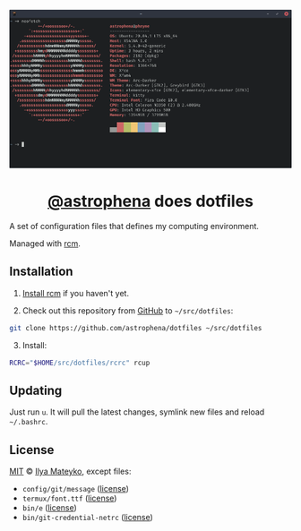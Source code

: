<div align="center">
  <br>
  <img src="docs/images/xubuntu.png" alt="Xubuntu screenshot">
  <h1><a href="https://github.com/astrophena">@astrophena</a> does dotfiles</h1>
</div>

A set of configuration files that defines my computing environment.

Managed with [rcm](https://github.com/thoughtbot/rcm).

## Installation

1. [Install rcm](https://github.com/thoughtbot/rcm#installation)
   if you haven't yet.

2. Check out this repository from [GitHub](https://github.com) to `~/src/dotfiles`:

```sh
git clone https://github.com/astrophena/dotfiles ~/src/dotfiles
```

3. Install:

```sh
RCRC="$HOME/src/dotfiles/rcrc" rcup
```

## Updating

Just run `u`. It will pull the latest changes, symlink new files and reload `~/.bashrc`.

## License

[MIT](LICENSE.md) © [Ilya Mateyko](https://github.com/astrophena), except files:

* `config/git/message` ([license](https://github.com/thoughtbot/dotfiles/blob/master/LICENSE))
* `termux/font.ttf` ([license](https://github.com/tonsky/FiraCode/blob/master/LICENSE))
* `bin/e` ([license](https://github.com/holman/dotfiles/blob/master/LICENSE.md))
* `bin/git-credential-netrc` ([license](https://github.com/git/git/blob/master/contrib/credential/netrc/git-credential-netrc.perl#L69))
